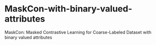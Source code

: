 # MaskCon-with-binary-valued-attributes
MaskCon: Masked Contrastive Learning for Coarse-Labeled Dataset with binary valued attributes
